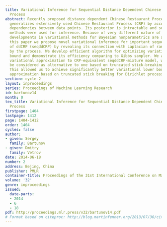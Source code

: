 ```yaml
---
title: Variational Inference for Sequential Distance Dependent Chinese Restaurant
  Process
abstract: Recently proposed distance dependent Chinese Restaurant Process (ddCRP)
  generalizes extensively used Chinese Restaurant Process (CRP) by accounting for
  dependencies between data points. Its posterior is intractable and so far only MCMC
  methods were used for inference. Because of very different nature of ddCRP no prior
  developments in variational methods for Bayesian nonparametrics are appliable. In
  this paper we propose novel variational inference for important sequential case
  of ddCRP (seqddCRP) by revealing its connection with Laplacian of random graph constructed
  by the process. We develop efficient algorithm for optimizing variational lower
  bound and demonstrate its efficiency comparing to Gibbs sampler. We also apply our
  variational approximation to CRP-equivalent seqddCRP-mixture model, where it could
  be considered as alternative to one based on truncated stick-breaking representation.
  This allowed us to achieve significantly better variational lower bound than variational
  approximation based on truncated stick breaking for Dirichlet process.
section: cycle-2
layout: inproceedings
series: Proceedings of Machine Learning Research
id: bartunov14
month: 0
tex_title: Variational Inference for Sequential Distance Dependent Chinese Restaurant
  Process
firstpage: 1404
lastpage: 1412
page: 1404-1412
order: 1404
cycles: false
author:
- given: Sergey
  family: Bartunov
- given: Dmitry
  family: Vetrov
date: 2014-06-18
number: 2
address: Bejing, China
publisher: PMLR
container-title: Proceedings of the 31st International Conference on Machine Learning
volume: '32'
genre: inproceedings
issued:
  date-parts:
  - 2014
  - 6
  - 18
pdf: http://proceedings.mlr.press/v32/bartunov14.pdf
# Format based on citeproc: http://blog.martinfenner.org/2013/07/30/citeproc-yaml-for-bibliographies/
---
```

